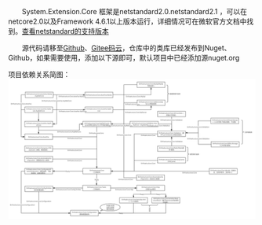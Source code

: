&emsp;&emsp;System.Extension.Core 框架是netstandard2.0.netstandard2.1 ，可以在netcore2.0以及Framework 4.6.1以上版本运行，详细情况可在微软官方文档中找到。<a href="https://docs.microsoft.com/zh-cn/dotnet/standard/net-standard" target="_blank">查看netstandard的支持版本</a>


&emsp;&emsp;源代码请移至<a href="https://github.com/zhenlei520/System.Extension.Core" target="_blank">Github</a>、<a href="https://gitee.com/wangzhenlei/System.Extension.Core" target="_blank">Gitee码云</a>，仓库中的类库已经发布到Nuget、Github，如果需要使用，添加以下源即可，默认项目中已经添加源nuget.org


项目依赖关系简图：
![avatar](../_media/BaseFlow.png)
